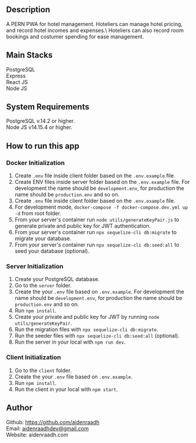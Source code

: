 ## Description

A PERN PWA for hotel management. Hoteliers can manage hotel pricing, and record hotel incomes and expenses.\ 
Hoteliers can also record room bookings and costumer spending for ease management.

## Main Stacks

PostgreSQL\
Express\
React JS\
Node JS

## System Requirements

PostgreSQL v.14.2 or higher.\
Node JS v14.15.4 or higher.

## How to run this app

### Docker Initialization

1. Create `.env` file inside client folder based on the `.env.example` file.
2. Create ENV files inside server folder based on the `.env.example` file. For development the name should be `development.env`, for production the name should be `production.env` and so on.
3. Create `.env` file inside client folder based on the `.env.example` file.
5. For development mode, `docker-compose -f docker-compose.dev.yml up -d` from root folder.
4. From your server's container run `node utils/generateKeyPair.js` to generate private and public key for JWT authentication.
6. From your server's container run `npx sequelize-cli db:migrate` to migrate your database.
7. From your server's container run `npx sequelize-cli db:seed:all` to seed your database (optional).

### Server Initialization

1. Create your PostgreSQL database.
2. Go to the `server` folder.
3. Create the your `.env` file based on `.env.example`. For development the name should be `development.env`, for production the name should be `production.env` and so on.
4. Run `npm install`.
7. Create your private and public key for JWT by running `node utils/generateKeyPair`.
5. Run the migration files with `npx sequelize-cli db:migrate`.
6. Run the seeder files with `npx sequelize-cli db:seed:all` (optional).
8. Run the server in your local with `npm run dev`.

### Client Initialization

1. Go to the `client` folder.
2. Create the your `.env` file based on `.env.example`.
3. Run `npm install`.
4. Run the client in your local with `npm start`.

## Author
Github: https://github.com/aidenraadh \
Email: aidenraadhdev@gmail.com\
Website: aidenraadh.com